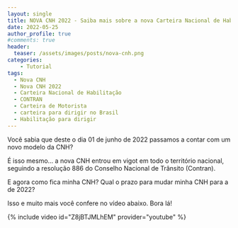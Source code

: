 ```yaml
---
layout: single
title: NOVA CNH 2022 - Saiba mais sobre a nova Carteira Nacional de Habilitação
date: 2022-05-25
author_profile: true
#comments: true
header:
  teaser: /assets/images/posts/nova-cnh.png
categories:
    - Tutorial
tags:
  - Nova CNH
  - Nova CNH 2022
  - Carteira Nacional de Habilitação
  - CONTRAN
  - Carteira de Motorista
  - carteira para dirigir no Brasil
  - Habilitação para dirigir
---
```


Você sabia que deste o dia 01 de junho de 2022 passamos a contar com um novo modelo da CNH? 

É isso mesmo… a nova CNH entrou em vigot em todo o território nacional, seguindo a resolução 886 do Conselho Nacional de Trânsito (Contran). 

E agora como fica minha CNH? Qual o prazo para mudar minha CNH para a de 2022? 

Isso e muito mais você confere no vídeo abaixo. Bora lá!

{% include video id="Z8jBTJMLhEM" provider="youtube" %} 